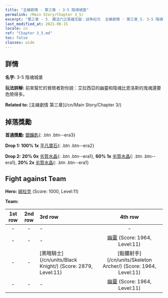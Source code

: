 ```yaml
---
title: "主線劇情 - 第三章 - 3-5 陰魂城堡"
permalink: /Main Story/Chapter 3_5/
excerpt: "第三章 - 5. 魔法门之英雄无敌：战争纪元  主線劇情 - 第三章_5. 3-5 陰魂城堡"
last_modified_at: 2021-06-15
locale: cn
ref: "Chapter 3_5.md"
toc: false
classes: wide
---
```


## 詳情

 **名字:** 3-5 陰魂城堡

 **玩法詳解:** 前來幫忙的冒險者對你說：艾拉西亞的幽靈和陰魂比恩洛斯的鬼魂還要危險得多。

 **Related to:** [主線劇情 第三章](/cn/Main Story/Chapter 3/)

## 掉落獎勵

 **首通獎勵:** [銀鑰匙](/cn/Items/con_693/){: .btn .btn--era3}

 **Drop 1:** **100% 1x** [平凡寶石](/cn/Items/mat_10/){: .btn .btn--era2}

 **Drop 2:** **20% 0x** [劣質水晶](/cn/Items/mat_5/){: .btn .btn--era1}, **60% 1x** [劣質水晶](/cn/Items/mat_5/){: .btn .btn--era1}, **20% 2x** [劣質水晶](/cn/Items/mat_5/){: .btn .btn--era1}


## Fight against Team
 **Hero:** [姆拉克](/cn/heroes/Mullich/) (Score: 1000, Level:11)

 **Team:**


  | 1st row | 2nd row | 3rd row | 4th row |
  |:----:|:----:|:----|:----:|
  | - | - | - | - |
  | - | - | - | [幽靈](/cn/units/Wight/) (Score: 1964, Level:11)  |
  | - | - | [黑暗騎士](/cn/units/Black Knight/) (Score: 2879, Level:11)  | [骷髏射手](/cn/units/Skeleton Archer/) (Score: 1964, Level:11)  |
  | - | - | - | [幽靈](/cn/units/Wight/) (Score: 1964, Level:11)  |


